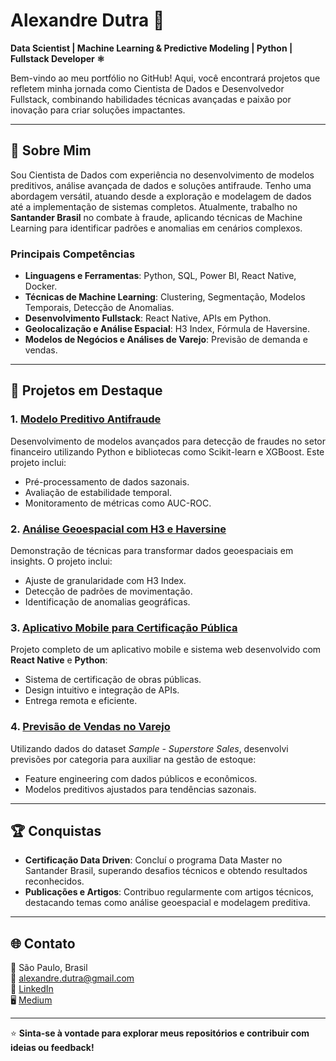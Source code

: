 # Alexandre Dutra 🚀  
**Data Scientist | Machine Learning & Predictive Modeling | Python | Fullstack Developer ⚛️**

Bem-vindo ao meu portfólio no GitHub! Aqui, você encontrará projetos que refletem minha jornada como Cientista de Dados e Desenvolvedor Fullstack, combinando habilidades técnicas avançadas e paixão por inovação para criar soluções impactantes.

---

## 🌟 Sobre Mim

Sou Cientista de Dados com experiência no desenvolvimento de modelos preditivos, análise avançada de dados e soluções antifraude. Tenho uma abordagem versátil, atuando desde a exploração e modelagem de dados até a implementação de sistemas completos. Atualmente, trabalho no **Santander Brasil** no combate à fraude, aplicando técnicas de Machine Learning para identificar padrões e anomalias em cenários complexos.

### Principais Competências
- **Linguagens e Ferramentas**: Python, SQL, Power BI, React Native, Docker.
- **Técnicas de Machine Learning**: Clustering, Segmentação, Modelos Temporais, Detecção de Anomalias.
- **Desenvolvimento Fullstack**: React Native, APIs em Python.
- **Geolocalização e Análise Espacial**: H3 Index, Fórmula de Haversine.
- **Modelos de Negócios e Análises de Varejo**: Previsão de demanda e vendas.

---

## 📁 Projetos em Destaque

### 1. **[Modelo Preditivo Antifraude](https://github.com/alexandredutra/antifraud-model)**
Desenvolvimento de modelos avançados para detecção de fraudes no setor financeiro utilizando Python e bibliotecas como Scikit-learn e XGBoost. Este projeto inclui:
- Pré-processamento de dados sazonais.
- Avaliação de estabilidade temporal.
- Monitoramento de métricas como AUC-ROC.

### 2. **[Análise Geoespacial com H3 e Haversine](https://github.com/alexandredutra/geo-insights)**
Demonstração de técnicas para transformar dados geoespaciais em insights. O projeto inclui:
- Ajuste de granularidade com H3 Index.
- Detecção de padrões de movimentação.
- Identificação de anomalias geográficas.

### 3. **[Aplicativo Mobile para Certificação Pública](https://github.com/alexandredutra/public-cert-app)**
Projeto completo de um aplicativo mobile e sistema web desenvolvido com **React Native** e **Python**:
- Sistema de certificação de obras públicas.
- Design intuitivo e integração de APIs.
- Entrega remota e eficiente.

### 4. **[Previsão de Vendas no Varejo](https://github.com/alexandredutra/retail-demand-prediction)**
Utilizando dados do dataset *Sample - Superstore Sales*, desenvolvi previsões por categoria para auxiliar na gestão de estoque:
- Feature engineering com dados públicos e econômicos.
- Modelos preditivos ajustados para tendências sazonais.

---

## 🏆 Conquistas
- **Certificação Data Driven**: Concluí o programa Data Master no Santander Brasil, superando desafios técnicos e obtendo resultados reconhecidos.
- **Publicações e Artigos**: Contribuo regularmente com artigos técnicos, destacando temas como análise geoespacial e modelagem preditiva.

---

## 🌐 Contato
📍 São Paulo, Brasil  
📧 [alexandre.dutra@gmail.com](mailto:alexandre.dutra@gmail.com)  
🔗 [LinkedIn](https://linkedin.com/in/alexandredutra)  
🖥️ [Medium](https://medium.com/@alexandredutra)  

---

⭐ **Sinta-se à vontade para explorar meus repositórios e contribuir com ideias ou feedback!**
